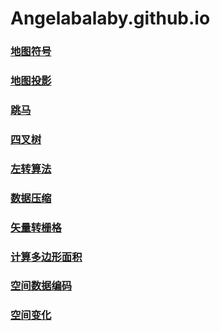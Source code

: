 # Angelabalaby.github.io
### [地图符号](https://angelabalaby.github.io/地图符号2.html)
### [地图投影](https://angelabalaby.github.io/地图投影2.html)
### [跳马](https://angelabalaby.github.io/跳马.html)
### [四叉树](https://angelabalaby.github.io四叉树.html)
### [左转算法](https://angelabalaby.github.io/左转算法.html)
### [数据压缩](https://angelabalaby.github.io/数据压缩.html)
### [矢量转栅格](https://angelabalaby.github.io/矢量转栅格.html)
### [计算多边形面积](https://angelabalaby.github.io/计算多边形面积.html)
### [空间数据编码](https://angelabalaby.github.io/空间数据编码.html)
### [空间变化](https://angelabalaby.github.io/空间变换.html)
